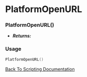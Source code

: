 # PlatformOpenURL

### PlatformOpenURL()
- ***Returns:*** 

### Usage

```Lua
PlatformOpenURL()
```


[Back To Scripting Documentation](../README.md)
